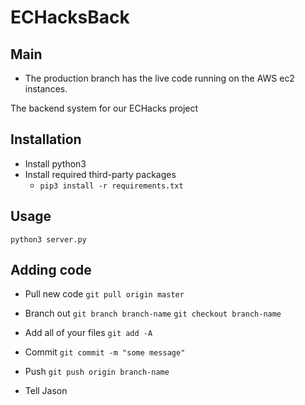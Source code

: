 # ECHacksBack

## Main

- The production branch has the live code running on the AWS ec2 instances.

The backend system for our ECHacks project

## Installation

- Install python3
- Install required third-party packages
  - ```pip3 install -r requirements.txt```

## Usage

```python3 server.py```

## Adding code

- Pull new code
  ```git pull origin master```

- Branch out
  ```git branch branch-name```
  ```git checkout branch-name```

- Add all of your files
  ```git add -A```

- Commit
  ```git commit -m "some message"```

- Push
  ```git push origin branch-name```

- Tell Jason
